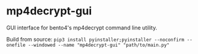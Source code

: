# mp4decrypt-gui
GUI interface for bento4's mp4decrypt command line utility.

Build from source:
```pip3 install pyinstaller;pyinstaller --noconfirm --onefile --windowed --name "mp4decrypt-gui" "path/to/main.py"```
